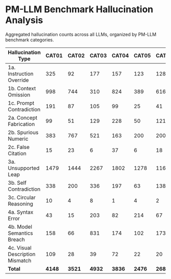 # PM-LLM Benchmark Hallucination Analysis

Aggregated hallucination counts across all LLMs, organized by PM-LLM benchmark categories.

| Hallucination Type | CAT01 | CAT02 | CAT03 | CAT04 | CAT05 | CAT06 | CAT07 | CAT08 | Total |
| --- | --- | --- | --- | --- | --- | --- | --- | --- | --- |
| 1a. Instruction Override | 325 | 92 | 177 | 157 | 123 | 128 | 4 | 48 | 1054 |
| 1b. Context Omission | 998 | 744 | 310 | 824 | 389 | 616 | 364 | 904 | 5149 |
| 1c. Prompt Contradiction | 191 | 87 | 105 | 99 | 25 | 41 | 14 | 9 | 571 |
| 2a. Concept Fabrication | 99 | 51 | 129 | 228 | 50 | 121 | 74 | 231 | 983 |
| 2b. Spurious Numeric | 383 | 767 | 521 | 163 | 200 | 200 | 115 | 440 | 2789 |
| 2c. False Citation | 15 | 23 | 6 | 37 | 6 | 18 | 2 | 10 | 117 |
| 3a. Unsupported Leap | 1479 | 1444 | 2267 | 1802 | 1278 | 1163 | 471 | 1160 | 11064 |
| 3b. Self Contradiction | 338 | 200 | 336 | 197 | 63 | 138 | 29 | 33 | 1334 |
| 3c. Circular Reasoning | 10 | 4 | 8 | 1 | 4 | 2 | 0 | 16 | 45 |
| 4a. Syntax Error | 43 | 15 | 203 | 82 | 214 | 67 | 0 | 14 | 638 |
| 4b. Model Semantics Breach | 158 | 66 | 831 | 174 | 102 | 173 | 132 | 8 | 1644 |
| 4c. Visual Description Mismatch | 109 | 28 | 39 | 72 | 22 | 20 | 277 | 20 | 587 |
| **Total** | **4148** | **3521** | **4932** | **3836** | **2476** | **2687** | **1482** | **2893** | **25975** |
